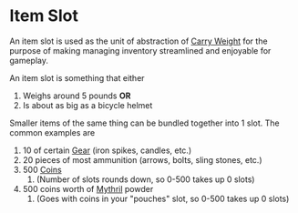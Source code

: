 # Item Slot

An item slot is used as the unit of abstraction of [Carry Weight](Carry%20Capacity.md) for the purpose of making managing inventory streamlined and enjoyable for gameplay.

An item slot is something that either

1. Weighs around 5 pounds **OR**
2. Is about as big as a bicycle helmet

Smaller items of the same thing can be bundled together into 1 slot. The common examples are

1. 10 of certain [Gear](../../Items/Standard%20Gear.md) (iron spikes, candles, etc.)
2. 20 pieces of most ammunition (arrows, bolts, sling stones, etc.)
3. 500 [Coins](../../Economy/Coins.md)
	1. (Number of slots rounds down, so 0-500 takes up 0 slots)
4. 500 coins worth of [Mythril](../../Magic/Mythril.md) powder
	1. (Goes with coins in your "pouches" slot, so 0-500 takes up 0 slots)
